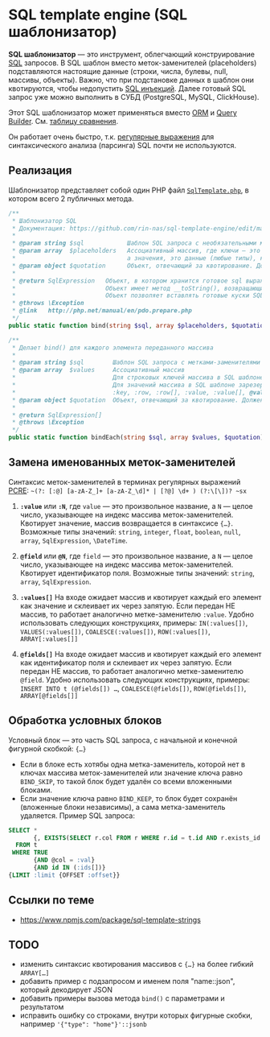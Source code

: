 # SQL template engine (SQL шаблонизатор)

**SQL шаблонизатор** — это инструмент, облегчающий конструирование [SQL](https://ru.wikipedia.org/wiki/SQL) запросов. В SQL шаблон вместо меток-заменителей (placeholders) подставляются настоящие данные (строки, числа, булевы, null, массивы, объекты). Важно, что при подстановке данных в шаблон они квотируются, чтобы недопустить [SQL инъекций](https://ru.wikipedia.org/wiki/%D0%92%D0%BD%D0%B5%D0%B4%D1%80%D0%B5%D0%BD%D0%B8%D0%B5_SQL-%D0%BA%D0%BE%D0%B4%D0%B0). Далее готовый SQL запрос уже можно выполнить в СУБД (PostgreSQL, MySQL, ClickHouse).

Этот SQL шаблонизатор может применяться вместо [ORM](https://ru.wikipedia.org/wiki/ORM) и [Query Builder](https://www.doctrine-project.org/projects/doctrine-orm/en/2.6/reference/query-builder.html). См. [таблицу сравнения](/sql_template_engine_vs_orm_or_qb.md).

Он работает очень быстро, т.к. [регулярные выражения](https://ru.wikipedia.org/wiki/%D0%A0%D0%B5%D0%B3%D1%83%D0%BB%D1%8F%D1%80%D0%BD%D1%8B%D0%B5_%D0%B2%D1%8B%D1%80%D0%B0%D0%B6%D0%B5%D0%BD%D0%B8%D1%8F) для синтаксического анализа (парсинга) SQL почти не используются.

## Реализация

Шаблонизатор представляет собой один PHP файл [`SqlTemplate.php`](https://github.com/rin-nas/sql-template-engine/blob/master/SqlExpression.php), в котором всего 2 публичных метода.

```php
/**
 * Шаблонизатор SQL
 * Документация: https://github.com/rin-nas/sql-template-engine/edit/master/README.md
 *
 * @param string $sql            Шаблон SQL запроса с необязательными метками-заменителями и условными блоками
 * @param array  $placeholders   Ассоциативный массив, где ключи — это метки-заменители,
 *                               а значения, это данные (любые типы), которые нужно заквотировать
 * @param object $quotation      Объект, отвечающий за квотирование. Должен иметь методы quote() и quoteField()
 *
 * @return SqlExpression   Объект, в котором хранится готовое sql выражение
 *                         Объект имеет метод __toString(), возвращающий готовое sql выражение
 *                         Объект позволяет вставлять готовые куски SQL друг в друга без повторного квотирования
 * @throws \Exception
 * @link   http://php.net/manual/en/pdo.prepare.php
 */
public static function bind(string $sql, array $placeholders, $quotation) : SqlExpression
```

```php
/**
 * Делает bind() для каждого элемента переданного массива
 *
 * @param string $sql        Шаблон SQL запроса с метками-заменителями
 * @param array  $values     Ассоциативный массив
 *                           Для строковых ключей массива в SQL шаблоне зарезервирована метка-заменитель @key
 *                           Для значений массива в SQL шаблоне зарезервированы метки-заменители:
 *                           :key, :row, :row[], :value, :value[], @value
 * @param object $quotation  Объект, отвечающий за квотирование. Должен иметь методы quote() и quoteField()
 *
 * @return SqlExpression[]
 * @throws \Exception
 */
public static function bindEach(string $sql, array $values, $quotation) : array
```

## Замена именованных меток-заменителей

Синтаксис меток-заменителей в терминах регулярных выражений [PCRE](http://pcre.org/): `~(?: [:@] [a-zA-Z_]+ [a-zA-Z_\d]* | [?@] \d+ ) (?:\[\])? ~sx`

1. **`:value`** или **`:N`**, где `value` — это произвольное название, а `N` — целое число, указывающее на индекс массива меток-заменителей.
    Квотирует значение, массив возвращается в синтаксисе `{…}`.
    Возможные типы значений: `string`, `integer`, `float`, `boolean`, `null`, `array`, `SqlExpression`, `\DateTime`.
    
2. **`@field`** или **`@N`**, где `field` — это произвольное название, а `N` — целое число, указывающее на индекс массива меток-заменителей.
    Квотирует идентификатор поля.
    Возможные типы значений: `string`, `array`, `SqlExpression`.
    
3. **`:values[]`**
    На входе ожидает массив и квотирует каждый его элемент как значение и склеивает их через запятую.
    Если передан НЕ массив, то работает аналогично метке-заменителю `:value`.
    Удобно использовать следующих конструкциях, примеры:
    `IN(:values[])`, `VALUES(:values[])`, `COALESCE(:values[])`, `ROW(:values[])`, `ARRAY[:values[]]`

4. **`@fields[]`**
    На входе ожидает массив и квотирует каждый его элемент как идентификатор поля и склеивает их через запятую.
    Если передан НЕ массив, то работает аналогично метке-заменителю `@field`.
    Удобно использовать следующих конструкциях, примеры:
    `INSERT INTO t (@fields[]) …`, `COALESCE(@fields[])`, `ROW(@fields[])`, `ARRAY[@fields[]]`
    

## Обработка условных блоков

Условный блок — это часть SQL запроса, с начальной и конечной фигурной скобкой: `{…}`
* Если в блоке есть хотябы одна метка-заменитель, которой нет в ключах массива меток-заменителей
или значение ключа равно `BIND_SKIP`, то такой блок будет удалён со всеми вложенными блоками.
* Если значение ключа равно `BIND_KEEP`, то блок будет сохранён (вложенные блоки независимы), а сама метка-заменитель удаляется.
Пример SQL запроса:
      
```sql
SELECT *
       {, EXISTS(SELECT r.col FROM r WHERE r.id = t.id AND r.exists_id = :exists_id) AS exists}
  FROM t
 WHERE TRUE
       {AND @col = :val}
       {AND id IN (:ids[])}
{LIMIT :limit {OFFSET :offset}}
```

## Ссылки по теме
* https://www.npmjs.com/package/sql-template-strings

## TODO
* изменить синтаксис квотирования массивов с `{…}` на более гибкий `ARRAY[…]`
* добавить пример с подзапросом и именем поля "name::json", который декодирует JSON
* добавить примеры вызова метода `bind()` с параметрами и результатом
* исправить ошибку со строками, внутри которых фигурные скобки, например `'{"type": "home"}'::jsonb`
